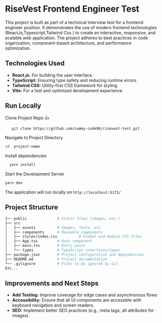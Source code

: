 # RiseVest Frontend Engineer Test

This project is built as part of a technical interview test for a frontend engineer position. It demonstrates the use of modern frontend technologies (ReactJs,Typescript,Tailwind Css ) to create an interactive, responsive, and scalable web application. The project adheres to best practices in code organization, component-based architecture, and performance optimization.



## Technologies Used
- **React.js:** For building the user interface.
- **TypeScript:** Ensuring type safety and reducing runtime errors.
- **Tailwind CSS:** Utility-first CSS framework for styling.
- **Vite:** For a fast and optimized development experience 


## Run Locally

Clone Project Repo 👍

```bash
   git clone https://github.com/sammy-code98/risevest-test.git 
   ```

Navigate to Project Directory
```bash
cd  project-name
```

Install dependencies 

```bash
  yarn install
  ```

  Start the Development Server

  ```bash
  yarn dev
  ```

  The application will run locally on `http://localhost:5173/`

## Project Structure
```bash
├── public              # Static files (images, etc.)
├── src
│   ├── assets          # Images, fonts, etc.
│   ├── components      # Reusable components
│   ├── styles/index.css          # Global and module CSS files
│   ├── App.tsx         # Root component
│   ├── main.tsx        # Entry point
│   └── types           # TypeScript interfaces/types
├── package.json        # Project configuration and dependencies
├── README.md           # Project documentation
└── .gitignore          # Files to be ignored by Git
Etc...

```

## Improvements and Next Steps
- **Add Testing:** Improve coverage for edge cases and asynchronous flows
- **Accessibility:** Ensure that all UI components are accessible with keyboard navigation and screen readers.
- **SEO:** Implement better SEO practices (e.g., meta tags, alt attributes for images).
